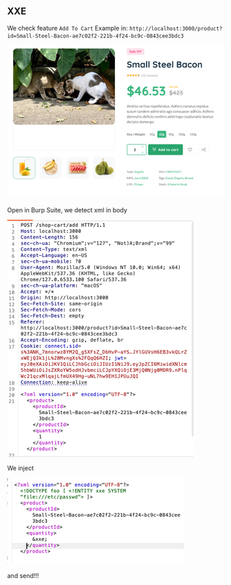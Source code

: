 ## XXE

We check feature `Add To Cart` 
Example in: `http://localhost:3000/product?id=Small-Steel-Bacon-ae7c02f2-221b-4f24-bc9c-0843cee3bdc3`

![img.png](img.png)

Open in Burp Suite, we detect xml in body

![img_1.png](img_1.png)

We inject 

![img_2.png](img_2.png)

and send!!!
